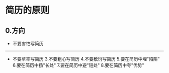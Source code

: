 # 简历的原则

## 0.方向

- 不要害怕写简历

---

- 不要草率写简历 3.不要粗心写简历 4.不要敷衍写简历 5.要在简历中埋"陷阱" 6.要在简历中扬"长处" 7.要在简历中避"短处" 8.要在简历中夸"优势"
